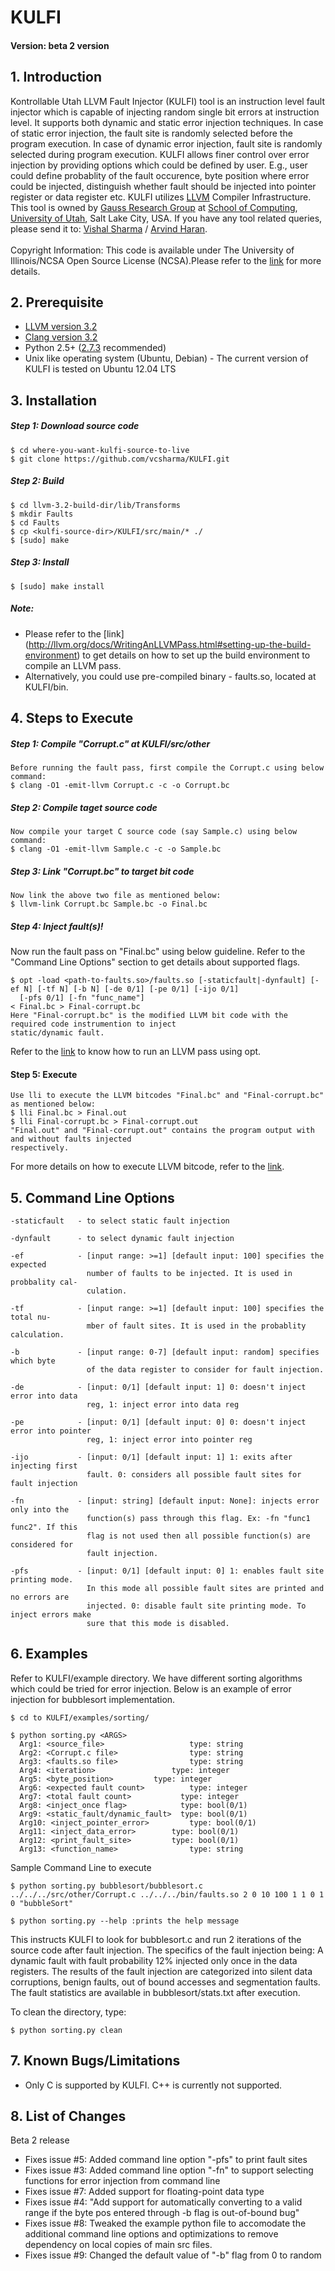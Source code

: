 KULFI
=====
#### Version: beta 2 version
## 1. Introduction

Kontrollable Utah LLVM Fault Injector (KULFI) tool is an instruction level fault injector which is capable of injecting random single bit errors at instruction level. It supports both dynamic and static error injection techniques. In case of static error injection, the fault site is randomly selected before the program execution. In case of dynamic error injection, fault site is randomly selected during program execution. KULFI allows finer control over error injection by providing options which could be defined by user. E.g., user could define probablity of the fault occurence, byte position where error could be injected, distinguish whether fault should be injected into pointer register or data register etc.  KULFI utilizes [LLVM](http://llvm.org/) Compiler Infrastructure. This tool is owned by [Gauss Research Group](http://www.cs.utah.edu/formal_verification/) at [School of Computing](http://www.cs.utah.edu/), [University of Utah](http://www.utah.edu/), Salt Lake City, USA. If you have any tool related queries, please send it to: <a href="mailto:vcsharma@cs.utah.edu">Vishal Sharma</a> / <a href="mailto:haran@cs.utah.edu"> Arvind Haran</a>.  <br><br> Copyright Information: This code is available under The University of Illinois/NCSA Open Source License (NCSA).Please refer to the <a href="http://opensource.org/licenses/NCSA">link</a> for more details.

## 2. Prerequisite
- [LLVM version 3.2](http://llvm.org/releases/3.2/docs/ReleaseNotes.html)
- [Clang version 3.2](http://llvm.org/releases/download.html#3.2)
- Python 2.5+ ([2.7.3](http://www.python.org/getit/releases/2.7.3/) recommended)
- Unix like operating system (Ubuntu, Debian) - The current version of KULFI is tested on Ubuntu 12.04 LTS

## 3. Installation
##### Step 1: Download source code
    $ cd where-you-want-kulfi-source-to-live  
    $ git clone https://github.com/vcsharma/KULFI.git
    
##### Step 2: Build
    $ cd llvm-3.2-build-dir/lib/Transforms
    $ mkdir Faults
    $ cd Faults 
    $ cp <kulfi-source-dir>/KULFI/src/main/* ./        
    $ [sudo] make
    
##### Step 3: Install
    $ [sudo] make install
    
##### Note: 
- Please refer to the [link] (http://llvm.org/docs/WritingAnLLVMPass.html#setting-up-the-build-environment) to get details on how to set up the build environment to compile an LLVM pass.
- Alternatively, you could use pre-compiled binary - faults.so, located at KULFI/bin.

## 4. Steps to Execute

##### Step 1: Compile "Corrupt.c" at KULFI/src/other
    Before running the fault pass, first compile the Corrupt.c using below command:
    $ clang -O1 -emit-llvm Corrupt.c -c -o Corrupt.bc
    
##### Step 2: Compile taget source code
    Now compile your target C source code (say Sample.c) using below command:
    $ clang -O1 -emit-llvm Sample.c -c -o Sample.bc

##### Step 3: Link "Corrupt.bc" to target bit code
    Now link the above two file as mentioned below:
    $ llvm-link Corrupt.bc Sample.bc -o Final.bc

##### Step 4: Inject fault(s)!
Now run the fault pass on "Final.bc" using below guideline. Refer to the "Command Line Options" section to get details about supported flags.
    
    $ opt -load <path-to-faults.so>/faults.so [-staticfault|-dynfault] [-ef N] [-tf N] [-b N] [-de 0/1] [-pe 0/1] [-ijo 0/1] 
      [-pfs 0/1] [-fn "func_name"]
    < Final.bc > Final-corrupt.bc
    Here "Final-corrupt.bc" is the modified LLVM bit code with the required code instrumention to inject 
    static/dynamic fault.
Refer to the [link](http://llvm.org/docs/WritingAnLLVMPass.html#running-a-pass-with-opt) to know how to run an LLVM pass using opt. 

#### Step 5: Execute
    Use lli to execute the LLVM bitcodes "Final.bc" and "Final-corrupt.bc" as mentioned below:
    $ lli Final.bc > Final.out
    $ lli Final-corrupt.bc > Final-corrupt.out
    "Final.out" and "Final-corrupt.out" contains the program output with and without faults injected 
    respectively.
For more details on how to execute LLVM bitcode, refer to the [link](http://llvm.org/docs/GettingStarted.html#an-example-using-the-llvm-tool-chain).  

    
## 5. Command Line Options

    -staticfault   - to select static fault injection 
    
    -dynfault      - to select dynamic fault injection
    
    -ef            - [input range: >=1] [default input: 100] specifies the expected 
                     number of faults to be injected. It is used in probbality cal-
                     culation.
                    
    -tf            - [input range: >=1] [default input: 100] specifies the total nu-
                     mber of fault sites. It is used in the probablity calculation.
                     
    -b             - [input range: 0-7] [default input: random] specifies which byte 
                     of the data register to consider for fault injection.
                     
    -de            - [input: 0/1] [default input: 1] 0: doesn't inject error into data 
                     reg, 1: inject error into data reg
                     
    -pe            - [input: 0/1] [default input: 0] 0: doesn't inject error into pointer 
                     reg, 1: inject error into pointer reg
                     
    -ijo           - [input: 0/1] [default input: 1] 1: exits after injecting first 
                     fault. 0: considers all possible fault sites for fault injection

    -fn            - [input: string] [default input: None]: injects error only into the
                     function(s) pass through this flag. Ex: -fn "func1 func2". If this
                     flag is not used then all possible function(s) are considered for
                     fault injection.

    -pfs           - [input: 0/1] [default input: 0] 1: enables fault site printing mode.
                     In this mode all possible fault sites are printed and no errors are
                     injected. 0: disable fault site printing mode. To inject errors make 
                     sure that this mode is disabled.
                     
## 6. Examples
Refer to KULFI/example directory. We have different sorting algorithms which could be tried 
for error injection. Below is an example of error injection for bubblesort implementation.

    $ cd to KULFI/examples/sorting/

    $ python sorting.py <ARGS>
      Arg1: <source_file>            	    type: string
      Arg2: <Corrupt.c file>        	    type: string
      Arg3: <faults.so file>        	    type: string
      Arg4: <iteration>	  	    	    type: integer
      Arg5: <byte_position>	  	    type: integer
      Arg6: <expected fault count>  	    type: integer
      Arg7: <total fault count>           type: integer
      Arg8: <inject_once flag>            type: bool(0/1)
      Arg9: <static_fault/dynamic_fault>  type: bool(0/1)
      Arg10: <inject_pointer_error>  	    type: bool(0/1)
      Arg11: <inject_data_error>  	    type: bool(0/1)
      Arg12: <print_fault_site>  	    type: bool(0/1)
      Arg13: <function_name>  	            type: string
 
Sample Command Line to execute

    $ python sorting.py bubblesort/bubblesort.c ../../../src/other/Corrupt.c ../../../bin/faults.so 2 0 10 100 1 1 0 1 0 "bubbleSort"

    $ python sorting.py --help :prints the help message

This instructs KULFI to look for bubblesort.c and run 2 iterations of the source code after fault injection. The specifics of the fault injection being: A dynamic fault with fault probability 12% injected only once in the data registers.
The results of the fault injection are categorized into silent data corruptions, benign faults, out of bound accesses and segmentation faults. The fault statistics are available in bubblesort/stats.txt after execution.

To clean the directory, type:

    $ python sorting.py clean
    

## 7. Known Bugs/Limitations
- Only C is supported by KULFI. C++ is currently not supported.


## 8. List of Changes
Beta 2 release
- Fixes issue #5: Added command line option "-pfs" to print fault sites
- Fixes issue #3: Added command line option "-fn" to support selecting functions for error injection from command line
- Fixes issue #7: Added support for floating-point data type
- Fixes issue #4: "Add support for automatically converting to a valid range if the byte pos entered through -b flag is out-of-bound bug" 
- Fixes issue #8: Tweaked the example python file to accomodate the additional command line options and optimizations to remove dependency on local copies of main src files.
- Fixes issue #9: Changed the default value of "-b" flag from 0 to random


